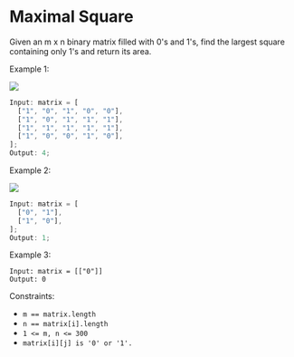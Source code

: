 # Maximal Square

Given an m x n binary matrix filled with 0's and 1's, find the largest square containing only 1's and return its area.

Example 1:

<img src=https://assets.leetcode.com/uploads/2020/11/26/max1grid.jpg />

```jsx
Input: matrix = [
  ["1", "0", "1", "0", "0"],
  ["1", "0", "1", "1", "1"],
  ["1", "1", "1", "1", "1"],
  ["1", "0", "0", "1", "0"],
];
Output: 4;
```

Example 2:

<img src=https://assets.leetcode.com/uploads/2020/11/26/max2grid.jpg />

```jsx
Input: matrix = [
  ["0", "1"],
  ["1", "0"],
];
Output: 1;
```

Example 3:

```
Input: matrix = [["0"]]
Output: 0
```

Constraints:

- `m == matrix.length`
- `n == matrix[i].length`
- `1 <= m, n <= 300`
- `matrix[i][j] is '0' or '1'.`
